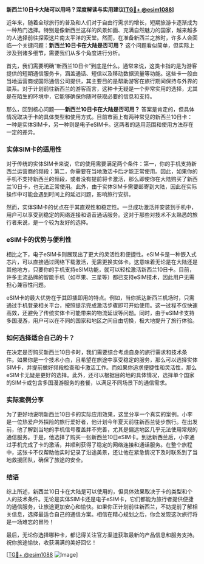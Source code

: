 **新西兰10日卡大陆可以用吗？深度解读与实用建议[[TG💪+ @esim1088](https://t.me/s/esim1088)]**

近年来，随着全球旅行的普及和人们对于自由行需求的增长，短期旅游卡逐渐成为一种热门选择。特别是像新西兰这样的风景如画、充满自然魅力的国家，越来越多的人选择前往探索这片南太平洋的天堂。然而，在准备新西兰之旅时，许多人会面临一个关键问题：**新西兰10日卡在大陆是否可用？** 这个问题看似简单，但实际上涉及到诸多细节，需要我们从多个角度进行分析。

首先，我们需要明确“新西兰10日卡”到底是什么。通常来说，这类卡指的是为游客提供的短期通信服务卡，涵盖通话、短信以及移动数据流量等功能。这些卡一般由当地运营商或国际通信公司提供，其主要目的是帮助游客在旅行期间保持与外界的联系。对于计划前往新西兰的游客而言，这种卡无疑是一个非常实用的选择，尤其是在陌生的环境中，它能够确保你随时获取必要的信息和支持。

那么，回到核心问题——**新西兰10日卡在大陆是否可用？** 答案是肯定的，但具体情况取决于卡的具体类型和使用方式。目前市面上有两种常见的新西兰10日卡：一种是实体SIM卡，另一种则是电子eSIM卡。这两者的适用范围和使用方法存在一定的差异。

### 实体SIM卡的适用性

对于传统的实体SIM卡来说，它的使用需要满足两个条件：第一，你的手机支持新西兰运营商的频段；第二，你需要在当地激活卡后才能正常使用。因此，如果你的手机不支持新西兰的频段，或者没有提前将卡激活，那么即使你在大陆购买了新西兰10日卡，也无法正常使用。此外，由于实体SIM卡需要邮寄到大陆，因此在实际操作中可能会遇到时间上的延迟问题，影响旅行安排。

然而，实体SIM卡的优点在于其直观性和稳定性。一旦成功激活并安装到手机中，用户可以享受到稳定的网络连接和语音通话服务。这对于那些对技术不太熟悉的旅行者来说，是一个较为友好的选择。

### eSIM卡的优势与便利性

相比之下，电子eSIM卡则展现出了更大的灵活性和便捷性。eSIM卡是一种嵌入式芯片，可以直接通过网络下载激活，无需更换实体卡。这意味着无论是在大陆还是其他地方，只要你的手机支持eSIM功能，就可以轻松激活新西兰10日卡。目前，许多主流品牌的智能手机（如苹果、三星等）都已支持eSIM技术，因此用户无需担心兼容性问题。

eSIM卡的最大优势在于其即插即用的特点。例如，当你抵达新西兰机场时，只需通过手机登录相关平台，按照提示完成激活步骤即可开始使用。这一过程不仅快速高效，还避免了传统实体卡可能带来的物流延误等问题。同时，由于eSIM卡支持多国漫游，用户可以在不同的国家和地区之间自由切换，极大地提升了旅行体验。

### 如何选择适合自己的卡？

在决定是否购买新西兰10日卡时，我们需要综合考虑自身的旅行需求和技术条件。如果你是一个技术小白，且希望在旅途中享受稳定的服务，那么可以选择实体SIM卡，并提前做好频段检查和卡激活工作。而如果你追求便捷性和灵活性，那么eSIM卡无疑是更好的选择。此外，还可以根据目的地的具体情况，选择单个国家的SIM卡或包含多国漫游服务的套餐，以满足不同场景下的通信需求。

### 实际案例分享

为了更好地说明新西兰10日卡的实际应用效果，这里分享一个真实的案例。小李是一位热爱户外探险的旅行爱好者，他计划今年夏天前往新西兰徒步旅行。在出发前，他了解到当地的手机信号覆盖并不完善，尤其是偏远地区几乎无法使用常规的通信服务。于是，他选择了购买一张新西兰10日eSIM卡。到达新西兰后，小李通过手机完成了卡的激活，并顺利获得了稳定的网络连接和通话服务。在整个旅程中，这张卡不仅帮助他实时记录了沿途美景，还让他在紧急情况下及时联系到了当地救援团队，确保了旅途的安全。

### 结语

综上所述，新西兰10日卡在大陆是可以使用的，但具体效果取决于卡的类型和个人的技术条件。无论是实体SIM卡还是电子eSIM卡，它们都能为旅行者提供便捷的通信服务，让旅途更加安心和愉快。如果你正计划前往新西兰，不妨提前了解相关信息，选择最适合自己的通信方案。相信在精心规划之后，你会发现这次旅行将是一场难忘的冒险！

最后，无论你选择哪种卡，都记得关注官方渠道获取最新的产品信息和服务支持。祝你旅途愉快，收获满满的美好回忆！

[[TG💪+ @esim1088](https://t.me/s/esim1088) ![Image](https://i.postimg.cc/4NQfJmqS/Snipaste-2025-05-13-00-14-12.png)]